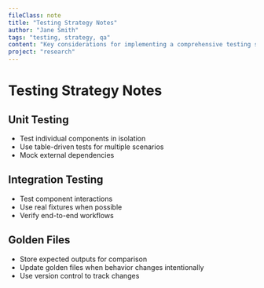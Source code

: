 ```yaml
---
fileClass: note
title: "Testing Strategy Notes"
author: "Jane Smith"
tags: "testing, strategy, qa"
content: "Key considerations for implementing a comprehensive testing strategy in software projects."
project: "research"
---
```


# Testing Strategy Notes

## Unit Testing
- Test individual components in isolation
- Use table-driven tests for multiple scenarios
- Mock external dependencies

## Integration Testing
- Test component interactions
- Use real fixtures when possible
- Verify end-to-end workflows

## Golden Files
- Store expected outputs for comparison
- Update golden files when behavior changes intentionally
- Use version control to track changes
